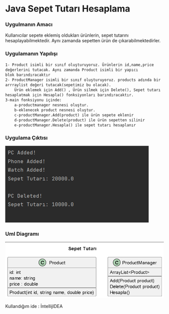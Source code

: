 # Java Sepet Tutarı Hesaplama
### Uygulmanın Amacı
Kullanıcılar sepete eklemiş oldukları ürünlerin, sepet tutarını hesaplayabilmektedir. Aynı zamanda sepetten ürün de çıkarabilmektedirler.
### Uygulamanın Yapılışı
    1- Product isimli bir sınıf oluşturuyoruz. Ürünlerin id,name,price değerlerini tutacak. Aynı zamanda Product isimli bir yapıcı 
    blok barındıracaktır
    2- ProductManager isimli bir sınıf oluşturuyoruz. products adında bir arrraylist değeri tutacak(sepetimiz bu olacak).
        Ürün eklemek için Add() , Ürün silmek için Delete(), Sepet tutarı hesaplatmak için Hesapla() fonksiyonları barındıracaktır.
    3-main fonksiyonu içinde:
        a-productmanager nesnesi oluştur.
        b-eklenecek product nesnesi oluştur.
        c-productManager.Add(product) ile ürün sepete eklenir
        d-productManager.Delete(product) ile ürün sepetten silinir
        e-productManager.Hesapla() ile sepet tutarı hesaplanır
### Uygulama Çıktısı
![banner](https://github.com/yusufitmis/JavaProjects/blob/main/SepetTutari/Readme.png)
### Uml Diagramı
![uml](https://github.com/yusufitmis/JavaProjects/blob/main/SepetTutari/UmlClassDiagram.png)

Kullandığım ide : İntellijIDEA

